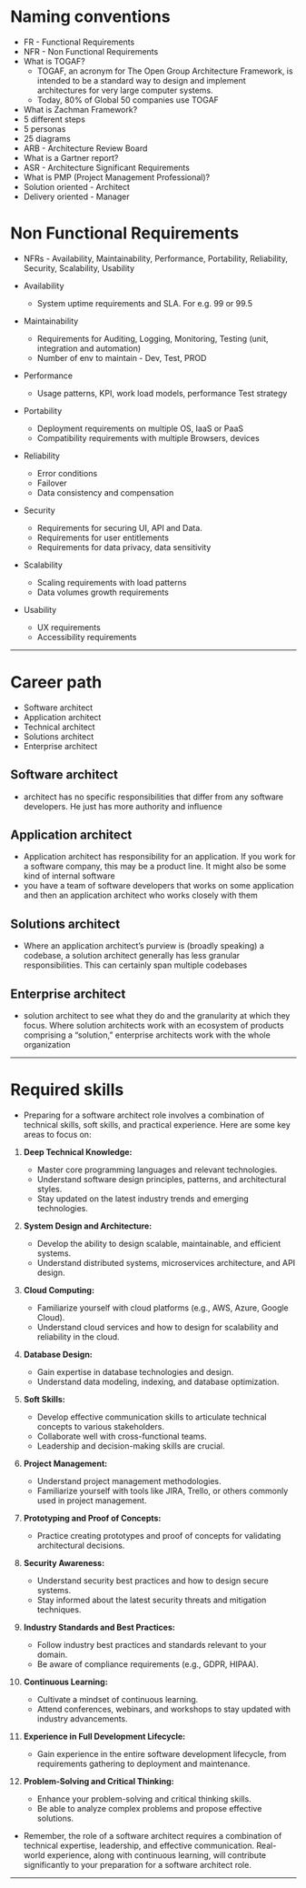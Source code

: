 # Naming conventions
* FR - Functional Requirements
* NFR - Non Functional Requirements
* What is TOGAF?
  * TOGAF, an acronym for The Open Group Architecture Framework, is intended to be a standard way to design and implement architectures for very large computer systems. 
  * Today, 80% of Global 50 companies use TOGAF
* What is Zachman Framework?
* 	5 different steps
* 	5 personas
* 	25 diagrams
* ARB - Architecture Review Board
* What is a Gartner report?
* ASR - Architecture Significant Requirements
* What is PMP (Project Management Professional)?
* Solution oriented - Architect
* Delivery oriented - Manager

# Non Functional Requirements
* NFRs - Availability, Maintainability, Performance, Portability, Reliability, Security, Scalability, Usability

* Availability
	* System uptime requirements and SLA. For e.g. 99 or 99.5
* Maintainability
	* Requirements for Auditing, Logging, Monitoring, Testing (unit, integration and automation)
	* Number of env to maintain - Dev, Test, PROD
* Performance
	* Usage patterns, KPI, work load models, performance Test strategy
* Portability
	* Deployment requirements on multiple OS, IaaS or PaaS 
	* Compatibility requirements with multiple Browsers, devices
* Reliability
	* Error conditions
	* Failover
	* Data consistency and compensation
* Security
	* Requirements for securing UI, API and Data. 
	* Requirements for user entitlements
	* Requirements for data privacy, data sensitivity
* Scalability
	* Scaling requirements with load patterns
	* Data volumes growth requirements
* Usability
	* UX requirements
	* Accessibility requirements
------
# Career path
* Software architect
* Application architect
* Technical architect
* Solutions architect
* Enterprise architect

## Software architect
* architect has no specific responsibilities that differ from any software developers.  He just has more authority and influence

## Application architect
* Application architect has responsibility for an application.  If you work for a software company, this may be a product line.  It might also be some kind of internal software
* you have a team of software developers that works on some application and then an application architect who works closely with them

## Solutions architect
* Where an application architect’s purview is (broadly speaking) a codebase, a solution architect generally has less granular responsibilities.  This can certainly span multiple codebases

## Enterprise architect
* solution architect to see what they do and the granularity at which they focus.  Where solution architects work with an ecosystem of products comprising a “solution,” enterprise architects work with the whole organization
------
# Required skills
* Preparing for a software architect role involves a combination of technical skills, soft skills, and practical experience. Here are some key areas to focus on:

1. **Deep Technical Knowledge:**
   - Master core programming languages and relevant technologies.
   - Understand software design principles, patterns, and architectural styles.
   - Stay updated on the latest industry trends and emerging technologies.

2. **System Design and Architecture:**
   - Develop the ability to design scalable, maintainable, and efficient systems.
   - Understand distributed systems, microservices architecture, and API design.

3. **Cloud Computing:**
   - Familiarize yourself with cloud platforms (e.g., AWS, Azure, Google Cloud).
   - Understand cloud services and how to design for scalability and reliability in the cloud.

4. **Database Design:**
   - Gain expertise in database technologies and design.
   - Understand data modeling, indexing, and database optimization.

5. **Soft Skills:**
   - Develop effective communication skills to articulate technical concepts to various stakeholders.
   - Collaborate well with cross-functional teams.
   - Leadership and decision-making skills are crucial.

6. **Project Management:**
   - Understand project management methodologies.
   - Familiarize yourself with tools like JIRA, Trello, or others commonly used in project management.

7. **Prototyping and Proof of Concepts:**
   - Practice creating prototypes and proof of concepts for validating architectural decisions.

8. **Security Awareness:**
   - Understand security best practices and how to design secure systems.
   - Stay informed about the latest security threats and mitigation techniques.

9. **Industry Standards and Best Practices:**
   - Follow industry best practices and standards relevant to your domain.
   - Be aware of compliance requirements (e.g., GDPR, HIPAA).

10. **Continuous Learning:**
    - Cultivate a mindset of continuous learning.
    - Attend conferences, webinars, and workshops to stay updated with industry advancements.

11. **Experience in Full Development Lifecycle:**
    - Gain experience in the entire software development lifecycle, from requirements gathering to deployment and maintenance.

12. **Problem-Solving and Critical Thinking:**
    - Enhance your problem-solving and critical thinking skills.
    - Be able to analyze complex problems and propose effective solutions.

* Remember, the role of a software architect requires a combination of technical expertise, leadership, and effective communication. Real-world experience, along with continuous learning, will contribute significantly to your preparation for a software architect role.
------

